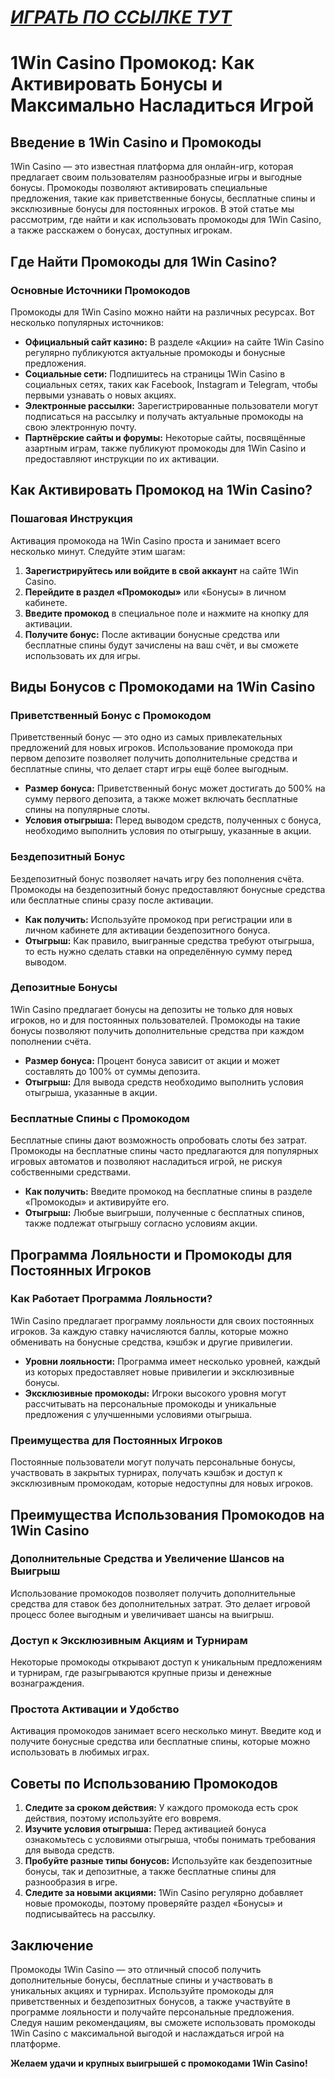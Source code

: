 # [***<u>ИГРАТЬ ПО ССЫЛКЕ ТУТ</u>***](https://brandplay.link/9sD8CZLQ)

# 1Win Casino Промокод: Как Активировать Бонусы и Максимально Насладиться Игрой

## Введение в 1Win Casino и Промокоды

1Win Casino — это известная платформа для онлайн-игр, которая предлагает своим пользователям разнообразные игры и выгодные бонусы. Промокоды позволяют активировать специальные предложения, такие как приветственные бонусы, бесплатные спины и эксклюзивные бонусы для постоянных игроков. В этой статье мы рассмотрим, где найти и как использовать промокоды для 1Win Casino, а также расскажем о бонусах, доступных игрокам.

## Где Найти Промокоды для 1Win Casino?

### Основные Источники Промокодов

Промокоды для 1Win Casino можно найти на различных ресурсах. Вот несколько популярных источников:

* **Официальный сайт казино:** В разделе «Акции» на сайте 1Win Casino регулярно публикуются актуальные промокоды и бонусные предложения.
* **Социальные сети:** Подпишитесь на страницы 1Win Casino в социальных сетях, таких как Facebook, Instagram и Telegram, чтобы первыми узнавать о новых акциях.
* **Электронные рассылки:** Зарегистрированные пользователи могут подписаться на рассылку и получать актуальные промокоды на свою электронную почту.
* **Партнёрские сайты и форумы:** Некоторые сайты, посвящённые азартным играм, также публикуют промокоды для 1Win Casino и предоставляют инструкции по их активации.

## Как Активировать Промокод на 1Win Casino?

### Пошаговая Инструкция

Активация промокода на 1Win Casino проста и занимает всего несколько минут. Следуйте этим шагам:

1. **Зарегистрируйтесь или войдите в свой аккаунт** на сайте 1Win Casino.
2. **Перейдите в раздел «Промокоды»** или «Бонусы» в личном кабинете.
3. **Введите промокод** в специальное поле и нажмите на кнопку для активации.
4. **Получите бонус:** После активации бонусные средства или бесплатные спины будут зачислены на ваш счёт, и вы сможете использовать их для игры.

## Виды Бонусов с Промокодами на 1Win Casino

### Приветственный Бонус с Промокодом

Приветственный бонус — это одно из самых привлекательных предложений для новых игроков. Использование промокода при первом депозите позволяет получить дополнительные средства и бесплатные спины, что делает старт игры ещё более выгодным.

* **Размер бонуса:** Приветственный бонус может достигать до 500% на сумму первого депозита, а также может включать бесплатные спины на популярные слоты.
* **Условия отыгрыша:** Перед выводом средств, полученных с бонуса, необходимо выполнить условия по отыгрышу, указанные в акции.

### Бездепозитный Бонус

Бездепозитный бонус позволяет начать игру без пополнения счёта. Промокоды на бездепозитный бонус предоставляют бонусные средства или бесплатные спины сразу после активации.

* **Как получить:** Используйте промокод при регистрации или в личном кабинете для активации бездепозитного бонуса.
* **Отыгрыш:** Как правило, выигранные средства требуют отыгрыша, то есть нужно сделать ставки на определённую сумму перед выводом.

### Депозитные Бонусы

1Win Casino предлагает бонусы на депозиты не только для новых игроков, но и для постоянных пользователей. Промокоды на такие бонусы позволяют получить дополнительные средства при каждом пополнении счёта.

* **Размер бонуса:** Процент бонуса зависит от акции и может составлять до 100% от суммы депозита.
* **Отыгрыш:** Для вывода средств необходимо выполнить условия отыгрыша, указанные в акции.

### Бесплатные Спины с Промокодом

Бесплатные спины дают возможность опробовать слоты без затрат. Промокоды на бесплатные спины часто предлагаются для популярных игровых автоматов и позволяют насладиться игрой, не рискуя собственными средствами.

* **Как получить:** Введите промокод на бесплатные спины в разделе «Промокоды» и активируйте его.
* **Отыгрыш:** Любые выигрыши, полученные с бесплатных спинов, также подлежат отыгрышу согласно условиям акции.

## Программа Лояльности и Промокоды для Постоянных Игроков

### Как Работает Программа Лояльности?

1Win Casino предлагает программу лояльности для своих постоянных игроков. За каждую ставку начисляются баллы, которые можно обменивать на бонусные средства, кэшбэк и другие привилегии.

* **Уровни лояльности:** Программа имеет несколько уровней, каждый из которых предоставляет новые привилегии и эксклюзивные бонусы.
* **Эксклюзивные промокоды:** Игроки высокого уровня могут рассчитывать на персональные промокоды и уникальные предложения с улучшенными условиями отыгрыша.

### Преимущества для Постоянных Игроков

Постоянные пользователи могут получать персональные бонусы, участвовать в закрытых турнирах, получать кэшбэк и доступ к эксклюзивным промокодам, которые недоступны для новых игроков.

## Преимущества Использования Промокодов на 1Win Casino

### Дополнительные Средства и Увеличение Шансов на Выигрыш

Использование промокодов позволяет получить дополнительные средства для ставок без дополнительных затрат. Это делает игровой процесс более выгодным и увеличивает шансы на выигрыш.

### Доступ к Эксклюзивным Акциям и Турнирам

Некоторые промокоды открывают доступ к уникальным предложениям и турнирам, где разыгрываются крупные призы и денежные вознаграждения.

### Простота Активации и Удобство

Активация промокодов занимает всего несколько минут. Введите код и получите бонусные средства или бесплатные спины, которые можно использовать в любимых играх.

## Советы по Использованию Промокодов

1. **Следите за сроком действия:** У каждого промокода есть срок действия, поэтому используйте его вовремя.
2. **Изучите условия отыгрыша:** Перед активацией бонуса ознакомьтесь с условиями отыгрыша, чтобы понимать требования для вывода средств.
3. **Пробуйте разные типы бонусов:** Используйте как бездепозитные бонусы, так и депозитные, а также бесплатные спины для разнообразия в игре.
4. **Следите за новыми акциями:** 1Win Casino регулярно добавляет новые промокоды, поэтому проверяйте раздел «Бонусы» и подписывайтесь на рассылку.

## Заключение

Промокоды 1Win Casino — это отличный способ получить дополнительные бонусы, бесплатные спины и участвовать в уникальных акциях и турнирах. Используйте промокоды для приветственных и бездепозитных бонусов, а также участвуйте в программе лояльности и получайте персональные предложения. Следуя нашим рекомендациям, вы сможете использовать промокоды 1Win Casino с максимальной выгодой и наслаждаться игрой на платформе.

**Желаем удачи и крупных выигрышей с промокодами 1Win Casino!**
